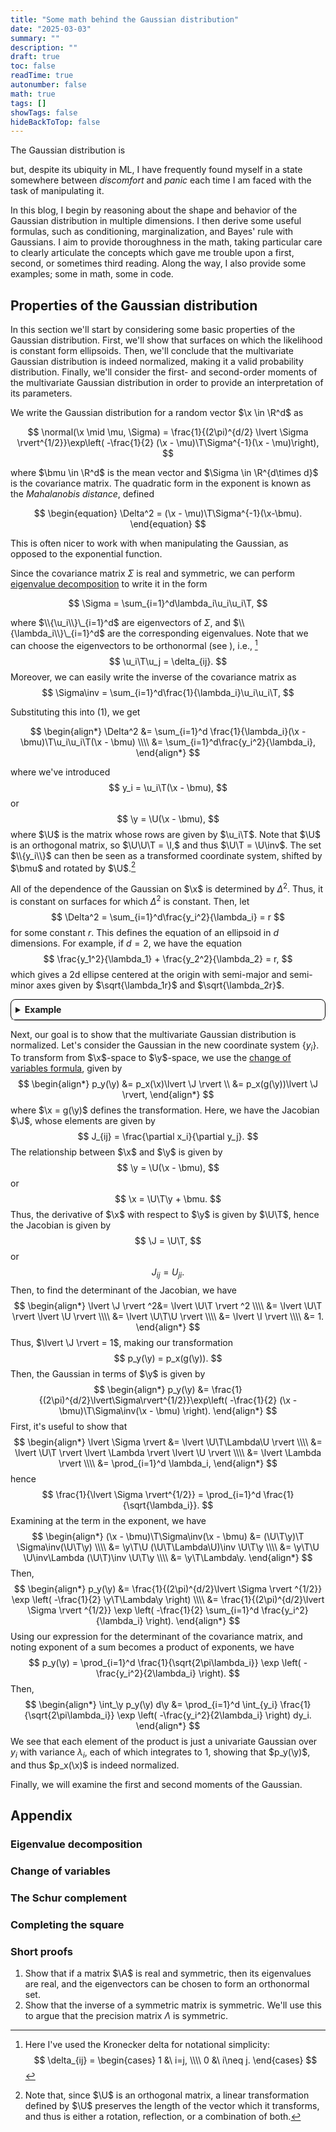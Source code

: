 ```yaml
---
title: "Some math behind the Gaussian distribution"  
date: "2025-03-03"  
summary: ""  
description: ""  
draft: true  
toc: false  
readTime: true  
autonumber: false  
math: true  
tags: []
showTags: false  
hideBackToTop: false
---
```




<style>
  details {
    border: 1px solid black;
    border-radius: 8px;
    padding: 0.5em 0.5em 0;
    margin-bottom: 1em;
  }
  
  summary {
    font-weight: bold;
    margin: -0.5em -0.5em 0;
    padding: 0.5em;
    cursor: pointer;
    border-bottom: 1px solid #aaa;
    border-radius: 8px 8px 0 0;
  }
  
  details[open] summary {
    border-bottom: 1px solid #aaa;
  }
  
  details[open] {
    padding: 0.5em;
  }
  
  .example-content {
    margin-top: 1em;
  }
</style>

The Gaussian distribution is 

but, despite its ubiquity in ML, I have frequently found myself in a state somewhere between *discomfort* and *panic* each time I am faced with the task of manipulating it.

In this blog, I begin by reasoning about the shape and behavior of the Gaussian distribution in multiple dimensions. I then derive some useful formulas, such as conditioning, marginalization, and Bayes' rule with Gaussians. I aim to provide thoroughness in the math, taking particular care to clearly articulate the concepts which gave me trouble upon a first, second, or sometimes third reading. Along the way, I also provide some examples; some in math, some in code.


## Properties of the Gaussian distribution

In this section we'll start by considering some basic properties of the Gaussian distribution. First, we'll show that surfaces on which the likelihood is constant form ellipsoids. Then, we'll conclude that the multivariate Gaussian distribution is indeed normalized, making it a valid probability distribution. Finally, we'll consider the first- and second-order moments of the multivariate Gaussian distribution in order to provide an interpretation of its parameters.

We write the Gaussian distribution for a random vector $\x \in \R^d$ as

$$
\normal(\x \mid \mu, \Sigma) = \frac{1}{(2\pi)^{d/2} \lvert \Sigma \rvert^{1/2}}\exp\left( -\frac{1}{2} (\x - \mu)\T\Sigma^{-1}(\x - \mu)\right),
$$

where $\bmu \in \R^d$ is the mean vector and $\Sigma \in \R^{d\times d}$ is the covariance matrix. The quadratic form in the exponent is known as the *Mahalanobis distance*, defined

$$
\begin{equation}
\Delta^2 = (\x - \mu)\T\Sigma^{-1}(\x-\bmu).
\end{equation}
$$

This is often nicer to work with when manipulating the Gaussian, as opposed to the exponential function. 

Since the covariance matrix $\Sigma$ is real and symmetric, we can perform [eigenvalue decomposition](#eigenvalue-decomposition) to write it in the form

$$
\Sigma = \sum_{i=1}^d\lambda_i\u_i\u_i\T,
$$


where $\\{\u_i\\}\_{i=1}^d$ are eigenvectors of $\Sigma$, and $\\{\lambda_i\\}\_{i=1}^d$ are the corresponding eigenvalues. Note that we can choose the eigenvectors to be orthonormal (see ), i.e., [^fn1]
$$
\u_i\T\u_j = \delta_{ij}.
$$
Moreover, we can easily write the inverse of the covariance matrix as
$$
\Sigma\inv = \sum_{i=1}^d\frac{1}{\lambda_i}\u_i\u_i\T,
$$

Substituting this into $(1)$, we get

$$
\begin{align*}
\Delta^2 &= \sum_{i=1}^d \frac{1}{\lambda_i}(\x - \bmu)\T\u_i\u_i\T(\x - \bmu) \\\\
&= \sum_{i=1}^d\frac{y_i^2}{\lambda_i},
\end{align*}
$$

where we've introduced
$$
y_i = \u_i\T(\x - \bmu),
$$
or
$$
\y = \U(\x - \bmu),
$$
where $\U$ is the matrix whose rows are given by $\u_i\T$. Note that $\U$ is an orthogonal matrix, so $\U\U\T = \I,$ and thus $\U\T = \U\inv$. The set $\\{y_i\\}$ can then be seen as a transformed coordinate system, shifted by $\bmu$ and rotated by $\U$.[^fn2]

All of the dependence of the Gaussian on $\x$ is determined by $\Delta^2$. Thus, it is constant on surfaces for which $\Delta^2$ is constant. Then, let
$$
\Delta^2 = \sum_{i=1}^d\frac{y_i^2}{\lambda_i} = r
$$
for some constant $r$. This defines the equation of an ellipsoid in $d$ dimensions. For example, if $d=2,$ we have the equation
$$
\frac{y_1^2}{\lambda_1} + \frac{y_2^2}{\lambda_2} = r,
$$
which gives a 2d ellipse centered at the origin with semi-major and semi-minor axes given by $\sqrt{\lambda_1r}$ and $\sqrt{\lambda_2r}$.


<details>

  <summary>Example</summary>


</details>

Next, our goal is to show that the multivariate Gaussian distribution is normalized. Let's consider the Gaussian in the new coordinate system $\{y_i\}$. To transform from $\x$-space to $\y$-space, we use the [change of variables formula](#change-of-variables), given by
$$
\begin{align*}
p_y(\y) &= p_x(\x)\lvert \J \rvert \\
&= p_x(g(\y))\lvert \J \rvert,
\end{align*}
$$
where $\x = g(\y)$ defines the transformation. Here, we have the Jacobian $\J$, whose elements are given by
$$
J_{ij} = \frac{\partial x_i}{\partial y_j}.
$$
The relationship between $\x$ and $\y$ is given by
$$
\y = \U(\x - \bmu),
$$
or
$$
\x = \U\T\y + \bmu.
$$
Thus, the derivative of $\x$ with respect to $\y$ is given by $\U\T$, hence the Jacobian is given by
$$
\J = \U\T,
$$
or
$$
J_{ij} = U_{ji}.
$$Then, to find the determinant of the Jacobian, we have
$$
\begin{align*}
\lvert \J \rvert ^2&= \lvert \U\T \rvert ^2 \\\\
&= \lvert \U\T \rvert \lvert \U \rvert \\\\
&= \lvert \U\T\U \rvert \\\\
&= \lvert \I \rvert \\\\
&= 1.
\end{align*}
$$
Thus, $\lvert \J \rvert = 1$, making our transformation
$$
p_y(\y) = p_x(g(\y)).
$$
Then, the Gaussian in terms of $\y$ is given by
$$
\begin{align*}
p_y(\y) &= \frac{1}{(2\pi)^{d/2}\lvert\Sigma\rvert^{1/2}}\exp\left( -\frac{1}{2} (\x - \bmu)\T\Sigma\inv(\x - \bmu) \right).
\end{align*}
$$
First, it's useful to show that
$$
\begin{align*}
\lvert \Sigma \rvert &= \lvert \U\T\Lambda\U \rvert \\\\
&= \lvert \U\T \rvert \lvert \Lambda \rvert \lvert \U \rvert \\\\
&= \lvert \Lambda \rvert \\\\
&= \prod_{i=1}^d \lambda_i,
\end{align*}
$$
hence
$$
\frac{1}{\lvert \Sigma \rvert^{1/2}} = \prod_{i=1}^d \frac{1}{\sqrt{\lambda_i}}.
$$
Examining at the term in the exponent, we have
$$
\begin{align*}
(\x - \bmu)\T\Sigma\inv(\x - \bmu)  &= (\U\T\y)\T \Sigma\inv(\U\T\y) \\\\
&= \y\T\U (\U\T\Lambda\U)\inv \U\T\y \\\\
&= \y\T\U \U\inv\Lambda (\U\T)\inv \U\T\y \\\\
&= \y\T\Lambda\y.
\end{align*}
$$
Then,
$$
\begin{align*}
p_y(\y) &= \frac{1}{(2\pi)^{d/2}\lvert \Sigma \rvert ^{1/2}} \exp \left( -\frac{1}{2} \y\T\Lambda\y \right) \\\\
&= \frac{1}{(2\pi)^{d/2}\lvert \Sigma \rvert ^{1/2}} \exp \left( -\frac{1}{2} \sum_{i=1}^d \frac{y_i^2}{\lambda_i} \right).
\end{align*}
$$
Using our expression for the determinant of the covariance matrix, and noting exponent of a sum becomes a product of exponents, we have
$$
p_y(\y) = \prod_{i=1}^d \frac{1}{\sqrt{2\pi\lambda_i}} \exp \left( -\frac{y_i^2}{2\lambda_i} \right).
$$
Then,
$$
\begin{align*}
\int_\y p_y(\y) d\y &= \prod_{i=1}^d \int_{y_i}  \frac{1}{\sqrt{2\pi\lambda_i}} \exp \left( -\frac{y_i^2}{2\lambda_i} \right) dy_i.
\end{align*}
$$
We see that each element of the product is just a univariate Gaussian over $y_i$ with variance $\lambda_i$, each of which integrates to 1, showing that $p_y(\y)$, and thus $p_x(\x)$ is indeed normalized.

Finally, we will examine the first and second moments of the Gaussian.


## Appendix

### Eigenvalue decomposition

### Change of variables

### The Schur complement

### Completing the square

### Short proofs

1. Show that if a matrix $\A$ is real and symmetric, then its eigenvalues are real, and the eigenvectors can be chosen to form an orthonormal set.
2. Show that the inverse of a symmetric matrix is symmetric. We'll use this to argue that the precision matrix $\Lambda$ is symmetric.



[^fn1]: Here I've used the Kronecker delta for notational simplicity:
$$
\delta_{ij} = \begin{cases}
1 &\ i=j, \\\\
0 &\ i\neq j.
\end{cases}
$$

[^fn2]: Note that, since $\U$ is an orthogonal matrix, a linear transformation defined by $\U$ preserves the length of the vector which it transforms, and thus is either a rotation, reflection, or a combination of both.